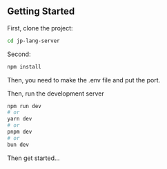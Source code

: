 
## Getting Started

First, clone the project:
 ```bash
cd jp-lang-server
```

Second:
 ```bash
npm install
```
Then, you need to make the .env file and put the port.

Then, run the development server

```bash
npm run dev
# or
yarn dev
# or
pnpm dev
# or
bun dev
```

Then get started...